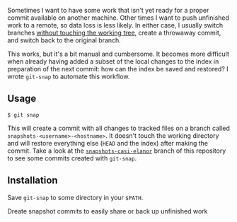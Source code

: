 Sometimes I want to have some work that isn't yet ready for a proper commit available on
another machine.  Other times I want to push unfinished work to a remote, so data loss is
less likely.  In either case, I usually switch branches [without touching the working
tree][1], create a throwaway commit, and switch back to the original branch.

This works, but it's a bit manual and cumbersome.  It becomes more difficult when already
having added a subset of the local changes to the index in preparation of the next commit:
how can the index be saved and restored?  I wrote `git-snap` to automate this workflow.

## Usage

    $ git snap

This will create a commit with all changes to tracked files on a branch called
`snapshots-<username>-<hostname>`.  It doesn't touch the working directory and will
restore everything else (`HEAD` and the index) after making the commit.  Take a look at
the [`snapshots-casi-elanor`][3] branch of this repository to see some commits created
with `git-snap`.

## Installation

Save `git-snap` to some directory in your `$PATH`.

Dreate snapshot commits to easily share or back up unfinished work

[1]: https://stackoverflow.com/q/6070179
     "Switching branches without touching the working tree?"
[2]: https://git-scm.com/book/en/v2/Git-Tools-Reset-Demystified#_the_index
     "Git Tools - Reset Demystified - Pro Git"
[3]: https://github.com/meribold/git-snap/commits/snapshots-casi-elanor
